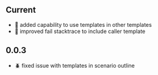 ## Current
- :rocket: added capability to use templates in other templates
- :rocket: improved fail stacktrace to include caller template

## 0.0.3
- :beetle: fixed issue with templates in scenario outline
